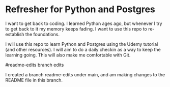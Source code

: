 # Refresher for Python and Postgres

I want to get back to coding. I learned Python ages ago, but whenever I try to get back to it my memory keeps fading. I want to use this repo to re-establish the foundations.

I will use this repo to learn Python and Postgres using the Udemy tutorial (and other resources).
I will aim to do a daily checkin as a way to keep the learning going. This will also make me comfortable with Git.

#readme-edits branch edits

I created a branch readme-edits under main, and am making changes to the README file in this branch.

